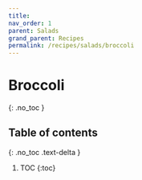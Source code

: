 ```yaml
---
title: 
nav_order: 1
parent: Salads
grand_parent: Recipes
permalink: /recipes/salads/broccoli
---
```


# Broccoli
{: .no_toc }

## Table of contents
{: .no_toc .text-delta }

1. TOC
{:toc}
